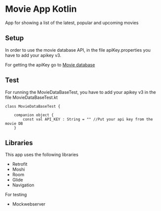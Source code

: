# Movie App Kotlin
App for showing a list of the latest, popular and upcoming movies

## Setup

In order to use the movie database API, in the file apiKey.properties you have to add your apikey v3.


For getting the apiKey go to [Movie database](https://developers.themoviedb.org/3/getting-started/introduction)

## Test

For running the MovieDataBaseTest, you have to add your apikey v3 in the file MovieDataBaseTest.kt

``` 
class MovieDataBaseTest {

    companion object {
        const val API_KEY : String = "" //Put your api key from the movie DB
    } 
```

## Libraries

This app uses the following libraries

* Retrofit
* Moshi
* Room
* Glide
* Navigation

For testing

* Mockwebserver
